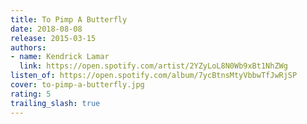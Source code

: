 ```yaml
---
title: To Pimp A Butterfly
date: 2018-08-08
release: 2015-03-15
authors:
- name: Kendrick Lamar
  link: https://open.spotify.com/artist/2YZyLoL8N0Wb9xBt1NhZWg
listen_of: https://open.spotify.com/album/7ycBtnsMtyVbbwTfJwRjSP
cover: to-pimp-a-butterfly.jpg
rating: 5
trailing_slash: true
---
```

